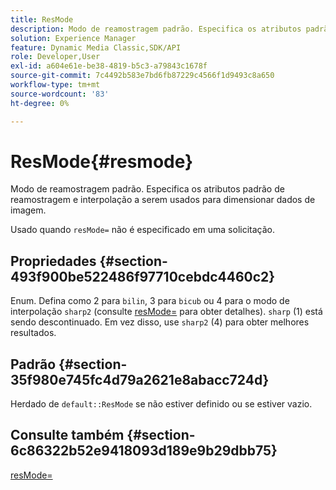 ```yaml
---
title: ResMode
description: Modo de reamostragem padrão. Especifica os atributos padrão de reamostragem e interpolação a serem usados para dimensionar dados de imagem.
solution: Experience Manager
feature: Dynamic Media Classic,SDK/API
role: Developer,User
exl-id: a604e61e-be38-4819-b5c3-a79843c1678f
source-git-commit: 7c4492b583e7bd6fb87229c4566f1d9493c8a650
workflow-type: tm+mt
source-wordcount: '83'
ht-degree: 0%

---
```


# ResMode{#resmode}

Modo de reamostragem padrão. Especifica os atributos padrão de reamostragem e interpolação a serem usados para dimensionar dados de imagem.

Usado quando `resMode=` não é especificado em uma solicitação.

## Propriedades {#section-493f900be522486f97710cebdc4460c2}

Enum. Defina como 2 para `bilin`, 3 para `bicub` ou 4 para o modo de interpolação `sharp2` (consulte [resMode=](/help/aem-is-ir-api/is-api/http-ref/image-serving-api-ref/c-http-protocol-reference/c-command-reference/r-is-http-resmode.md) para obter detalhes). `sharp` (1) está sendo descontinuado. Em vez disso, use `sharp2` (4) para obter melhores resultados.

## Padrão {#section-35f980e745fc4d79a2621e8abacc724d}

Herdado de `default::ResMode` se não estiver definido ou se estiver vazio.

## Consulte também {#section-6c86322b52e9418093d189e9b29dbb75}

[resMode=](../../../../../is-api/image-catalog/image-serving-api-ref/c-image-catalog-reference/c-attributes-reference/r-is-cat-resmode.md#reference-609095ef568743a086f28d87c54dafa2)
